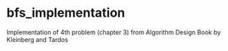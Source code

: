 # bfs_implementation
Implementation of 4th problem (chapter 3) from Algorithm Design Book by Kleinberg and Tardos
